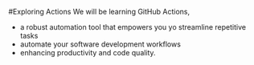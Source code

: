 #Exploring Actions
We will be learning GitHub Actions,
- a robust automation tool that empowers you yo streamline repetitive tasks
- automate your software development workflows
- enhancing productivity and code quality.